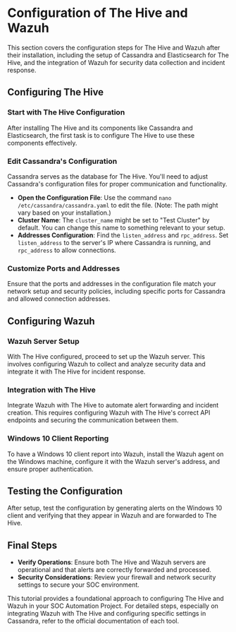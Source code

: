 # Configuration of The Hive and Wazuh

This section covers the configuration steps for The Hive and Wazuh after their installation, including the setup of Cassandra and Elasticsearch for The Hive, and the integration of Wazuh for security data collection and incident response.

## Configuring The Hive

### Start with The Hive Configuration

After installing The Hive and its components like Cassandra and Elasticsearch, the first task is to configure The Hive to use these components effectively.

### Edit Cassandra's Configuration

Cassandra serves as the database for The Hive. You'll need to adjust Cassandra's configuration files for proper communication and functionality.

- **Open the Configuration File**: Use the command `nano /etc/cassandra/cassandra.yaml` to edit the file. (Note: The path might vary based on your installation.)
- **Cluster Name**: The `cluster_name` might be set to "Test Cluster" by default. You can change this name to something relevant to your setup.
- **Addresses Configuration**: Find the `listen_address` and `rpc_address`. Set `listen_address` to the server's IP where Cassandra is running, and `rpc_address` to allow connections.

### Customize Ports and Addresses

Ensure that the ports and addresses in the configuration file match your network setup and security policies, including specific ports for Cassandra and allowed connection addresses.

## Configuring Wazuh

### Wazuh Server Setup

With The Hive configured, proceed to set up the Wazuh server. This involves configuring Wazuh to collect and analyze security data and integrate it with The Hive for incident response.

### Integration with The Hive

Integrate Wazuh with The Hive to automate alert forwarding and incident creation. This requires configuring Wazuh with The Hive's correct API endpoints and securing the communication between them.

### Windows 10 Client Reporting

To have a Windows 10 client report into Wazuh, install the Wazuh agent on the Windows machine, configure it with the Wazuh server's address, and ensure proper authentication.

## Testing the Configuration

After setup, test the configuration by generating alerts on the Windows 10 client and verifying that they appear in Wazuh and are forwarded to The Hive.

## Final Steps

- **Verify Operations**: Ensure both The Hive and Wazuh servers are operational and that alerts are correctly forwarded and processed.
- **Security Considerations**: Review your firewall and network security settings to secure your SOC environment.

This tutorial provides a foundational approach to configuring The Hive and Wazuh in your SOC Automation Project. For detailed steps, especially on integrating Wazuh with The Hive and configuring specific settings in Cassandra, refer to the official documentation of each tool.
